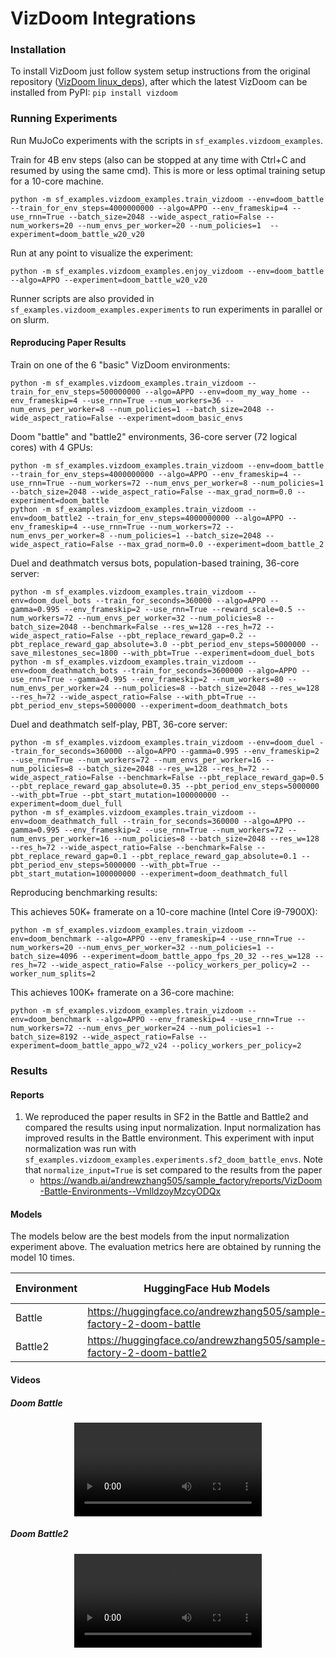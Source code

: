 # VizDoom Integrations

### Installation

To install VizDoom just follow system setup instructions from the original repository ([VizDoom linux_deps](https://github.com/mwydmuch/ViZDoom/blob/master/doc/Building.md#linux_deps)),
after which the latest VizDoom can be installed from PyPI: 
```pip install vizdoom```

### Running Experiments

Run MuJoCo experiments with the scripts in `sf_examples.vizdoom_examples`. 

Train for 4B env steps (also can be stopped at any time with Ctrl+C and resumed by using the same cmd).
This is more or less optimal training setup for a 10-core machine.

```
python -m sf_examples.vizdoom_examples.train_vizdoom --env=doom_battle --train_for_env_steps=4000000000 --algo=APPO --env_frameskip=4 --use_rnn=True --batch_size=2048 --wide_aspect_ratio=False --num_workers=20 --num_envs_per_worker=20 --num_policies=1  --experiment=doom_battle_w20_v20
```

Run at any point to visualize the experiment:

```
python -m sf_examples.vizdoom_examples.enjoy_vizdoom --env=doom_battle --algo=APPO --experiment=doom_battle_w20_v20
```

Runner scripts are also provided in `sf_examples.vizdoom_examples.experiments` to run experiments in parallel or on slurm.

#### Reproducing Paper Results

Train on one of the 6 "basic" VizDoom environments:

```
python -m sf_examples.vizdoom_examples.train_vizdoom --train_for_env_steps=500000000 --algo=APPO --env=doom_my_way_home --env_frameskip=4 --use_rnn=True --num_workers=36 --num_envs_per_worker=8 --num_policies=1 --batch_size=2048 --wide_aspect_ratio=False --experiment=doom_basic_envs
```

Doom "battle" and "battle2" environments, 36-core server (72 logical cores) with 4 GPUs:
```
python -m sf_examples.vizdoom_examples.train_vizdoom --env=doom_battle --train_for_env_steps=4000000000 --algo=APPO --env_frameskip=4 --use_rnn=True --num_workers=72 --num_envs_per_worker=8 --num_policies=1 --batch_size=2048 --wide_aspect_ratio=False --max_grad_norm=0.0 --experiment=doom_battle
python -m sf_examples.vizdoom_examples.train_vizdoom --env=doom_battle2 --train_for_env_steps=4000000000 --algo=APPO --env_frameskip=4 --use_rnn=True --num_workers=72 --num_envs_per_worker=8 --num_policies=1 --batch_size=2048 --wide_aspect_ratio=False --max_grad_norm=0.0 --experiment=doom_battle_2
```

Duel and deathmatch versus bots, population-based training, 36-core server:

```
python -m sf_examples.vizdoom_examples.train_vizdoom --env=doom_duel_bots --train_for_seconds=360000 --algo=APPO --gamma=0.995 --env_frameskip=2 --use_rnn=True --reward_scale=0.5 --num_workers=72 --num_envs_per_worker=32 --num_policies=8 --batch_size=2048 --benchmark=False --res_w=128 --res_h=72 --wide_aspect_ratio=False --pbt_replace_reward_gap=0.2 --pbt_replace_reward_gap_absolute=3.0 --pbt_period_env_steps=5000000 --save_milestones_sec=1800 --with_pbt=True --experiment=doom_duel_bots
python -m sf_examples.vizdoom_examples.train_vizdoom --env=doom_deathmatch_bots --train_for_seconds=3600000 --algo=APPO --use_rnn=True --gamma=0.995 --env_frameskip=2 --num_workers=80 --num_envs_per_worker=24 --num_policies=8 --batch_size=2048 --res_w=128 --res_h=72 --wide_aspect_ratio=False --with_pbt=True --pbt_period_env_steps=5000000 --experiment=doom_deathmatch_bots
```

Duel and deathmatch self-play, PBT, 36-core server:

```
python -m sf_examples.vizdoom_examples.train_vizdoom --env=doom_duel --train_for_seconds=360000 --algo=APPO --gamma=0.995 --env_frameskip=2 --use_rnn=True --num_workers=72 --num_envs_per_worker=16 --num_policies=8 --batch_size=2048 --res_w=128 --res_h=72 --wide_aspect_ratio=False --benchmark=False --pbt_replace_reward_gap=0.5 --pbt_replace_reward_gap_absolute=0.35 --pbt_period_env_steps=5000000 --with_pbt=True --pbt_start_mutation=100000000 --experiment=doom_duel_full
python -m sf_examples.vizdoom_examples.train_vizdoom --env=doom_deathmatch_full --train_for_seconds=360000 --algo=APPO --gamma=0.995 --env_frameskip=2 --use_rnn=True --num_workers=72 --num_envs_per_worker=16 --num_policies=8 --batch_size=2048 --res_w=128 --res_h=72 --wide_aspect_ratio=False --benchmark=False --pbt_replace_reward_gap=0.1 --pbt_replace_reward_gap_absolute=0.1 --pbt_period_env_steps=5000000 --with_pbt=True --pbt_start_mutation=100000000 --experiment=doom_deathmatch_full
```

Reproducing benchmarking results:

This achieves 50K+ framerate on a 10-core machine (Intel Core i9-7900X):

```
python -m sf_examples.vizdoom_examples.train_vizdoom --env=doom_benchmark --algo=APPO --env_frameskip=4 --use_rnn=True --num_workers=20 --num_envs_per_worker=32 --num_policies=1 --batch_size=4096 --experiment=doom_battle_appo_fps_20_32 --res_w=128 --res_h=72 --wide_aspect_ratio=False --policy_workers_per_policy=2 --worker_num_splits=2
```

This achieves 100K+ framerate on a 36-core machine:

```
python -m sf_examples.vizdoom_examples.train_vizdoom --env=doom_benchmark --algo=APPO --env_frameskip=4 --use_rnn=True --num_workers=72 --num_envs_per_worker=24 --num_policies=1 --batch_size=8192 --wide_aspect_ratio=False --experiment=doom_battle_appo_w72_v24 --policy_workers_per_policy=2
```

### Results

#### Reports

1. We reproduced the paper results in SF2 in the Battle and Battle2 and compared the results using input normalization. Input normalization has improved results in the Battle environment. This experiment with input normalization was run with `sf_examples.vizdoom_examples.experiments.sf2_doom_battle_envs`. Note that `normalize_input=True` is set compared to the results from the paper
    - https://wandb.ai/andrewzhang505/sample_factory/reports/VizDoom-Battle-Environments--VmlldzoyMzcyODQx

#### Models

The models below are the best models from the input normalization experiment above. The evaluation metrics here are obtained by running the model 10 times.  

| Environment | HuggingFace Hub Models                                              | Evaluation Metrics |
| ----------- | ------------------------------------------------------------------- | ------------------ |
| Battle      | https://huggingface.co/andrewzhang505/sample-factory-2-doom-battle  | 59.37 +/- 3.93     |
| Battle2     | https://huggingface.co/andrewzhang505/sample-factory-2-doom-battle2 | 36.40 +/- 4.20     |

#### Videos

##### Doom Battle

<p align="center">
<video class="w-full" src="https://huggingface.co/andrewzhang505/sample-factory-2-doom-battle/resolve/main/replay.mp4" controls="" autoplay="" loop=""></video></p>

##### Doom Battle2

<p align="center">
<video class="w-full" src="https://huggingface.co/andrewzhang505/sample-factory-2-doom-battle2/resolve/main/replay.mp4" controls="" autoplay="" loop=""></video></p>